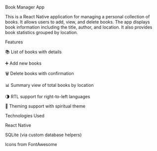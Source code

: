 Book Manager App

This is a React Native application for managing a personal collection of books. It allows users to add, view, and delete books. The app displays book information including the title, author, and location. It also provides book statistics grouped by location.

Features

📚 List of books with details

➕ Add new books

🗑️ Delete books with confirmation

📊 Summary view of total books by location

🌗 RTL support for right-to-left languages

🎨 Theming support with spiritual theme

Technologies Used

React Native

SQLite (via custom database helpers)

Icons from FontAwesome

